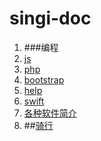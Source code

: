 # singi-doc
1. ###编程
  1. [js](js.md)
  2. [php](php.md)
  3. [bootstrap](bootstrap.md)
  4. [help](help.md)
  5. [swift](swift.dm)
  6. [各种软件简介](soft.md)
5. ##[骑行](ride.md)
